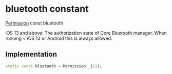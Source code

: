 


# bluetooth constant







[Permission](../../zego_uikit_prebuilt_live_audio_room/Permission-class.md) const bluetooth
  




<p>iOS 13 and above: The authorization state of Core Bluetooth manager.
When running &lt; iOS 13 or Android this is always allowed.</p>



## Implementation

```dart
static const bluetooth = Permission._(21);
```







